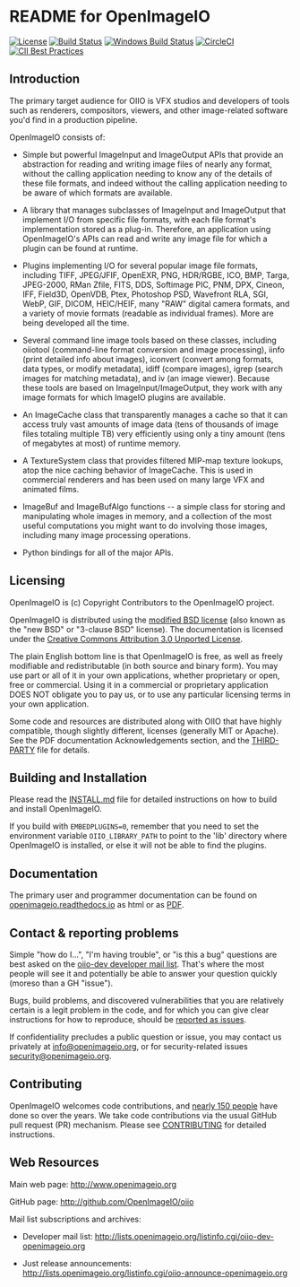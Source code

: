 README for OpenImageIO
======================

[![License](https://img.shields.io/badge/license-BSD%203--Clause-blue.svg?style=flat-square)](https://github.com/OpenImageIO/oiio/blob/master/LICENSE.md)
[![Build Status](https://travis-ci.org/OpenImageIO/oiio.svg?branch=master)](https://travis-ci.org/OpenImageIO/oiio)
[![Windows Build Status](https://ci.appveyor.com/api/projects/status/a0l32ti7gcoergtf/branch/master?svg=true)](https://ci.appveyor.com/api/projects/status/a0l32ti7gcoergtf/branch/master)
[![CircleCI](https://circleci.com/gh/OpenImageIO/oiio/tree/master.svg?style=svg)](https://circleci.com/gh/OpenImageIO/oiio/tree/master)
[![CII Best Practices](https://bestpractices.coreinfrastructure.org/projects/2694/badge)](https://bestpractices.coreinfrastructure.org/projects/2694)


Introduction
------------

The primary target audience for OIIO is VFX studios and developers of
tools such as renderers, compositors, viewers, and other image-related
software you'd find in a production pipeline.

OpenImageIO consists of:

* Simple but powerful ImageInput and ImageOutput APIs that provide
  an abstraction for reading and writing image files of nearly any
  format, without the calling application needing to know any of the
  details of these file formats, and indeed without the calling 
  application needing to be aware of which formats are available.

* A library that manages subclasses of ImageInput and ImageOutput that
  implement I/O from specific file formats, with each file format's
  implementation stored as a plug-in.  Therefore, an application using
  OpenImageIO's APIs can read and write any image file for which a
  plugin can be found at runtime.

* Plugins implementing I/O for several popular image file formats,
  including TIFF, JPEG/JFIF, OpenEXR, PNG, HDR/RGBE, ICO, BMP, Targa,
  JPEG-2000, RMan Zfile, FITS, DDS, Softimage PIC, PNM, DPX, Cineon,
  IFF, Field3D, OpenVDB, Ptex, Photoshop PSD, Wavefront RLA, SGI, WebP,
  GIF, DICOM, HEIC/HEIF, many "RAW" digital camera formats, and a variety of
  movie formats (readable as individual frames).  More are being developed
  all the time.

* Several command line image tools based on these classes, including
  oiiotool (command-line format conversion and image processing), iinfo
  (print detailed info about images), iconvert (convert among formats,
  data types, or modify metadata), idiff (compare images), igrep (search
  images for matching metadata), and iv (an image viewer). Because these
  tools are based on ImageInput/ImageOutput, they work with any image
  formats for which ImageIO plugins are available.

* An ImageCache class that transparently manages a cache so that it
  can access truly vast amounts of image data (tens of thousands of
  image files totaling multiple TB) very efficiently using only a tiny
  amount (tens of megabytes at most) of runtime memory.

* A TextureSystem class that provides filtered MIP-map texture
  lookups, atop the nice caching behavior of ImageCache.  This is used
  in commercial renderers and has been used on many large VFX and
  animated films.

* ImageBuf and ImageBufAlgo functions -- a simple class for storing
  and manipulating whole images in memory, and a collection of the
  most useful computations you might want to do involving those images,
  including many image processing operations.

* Python bindings for all of the major APIs.



Licensing
---------

OpenImageIO is (c) Copyright Contributors to the OpenImageIO project.

OpenImageIO is distributed using the [modified BSD license](LICENSE.md)
(also known as the "new BSD" or "3-clause BSD" license).  The documentation
is licensed under the [Creative Commons Attribution 3.0 Unported
License](http://creativecommons.org/licenses/by/3.0/).

The plain English bottom line is that OpenImageIO is free, as well as
freely modifiable and redistributable (in both source and binary form).
You may use part or all of it in your own applications, whether
proprietary or open, free or commercial.  Using it in a commercial or
proprietary application DOES NOT obligate you to pay us, or to use any
particular licensing terms in your own application.

Some code and resources are distributed along with OIIO that have highly
compatible, though slightly different, licenses (generally MIT or Apache).
See the PDF documentation Acknowledgements section, and the
[THIRD-PARTY](THIRD-PARTY.md) file for details.


Building and Installation
-------------------------

Please read the [INSTALL.md](INSTALL.md) file for detailed instructions on
how to build and install OpenImageIO.

If you build with `EMBEDPLUGINS=0`, remember that you need to set the
environment variable `OIIO_LIBRARY_PATH` to point to the 'lib' directory
where OpenImageIO is installed, or else it will not be able to find the
plugins.


Documentation
-------------

The primary user and programmer documentation can be found
on [openimageio.readthedocs.io](https://openimageio.readthedocs.io/en/latest/)
as html or as [PDF](https://readthedocs.org/projects/openimageio/downloads/pdf/latest/).


Contact & reporting problems
----------------------------

Simple "how do I...", "I'm having trouble", or "is this a bug" questions are
best asked on the [oiio-dev developer mail
list](http://lists.openimageio.org/listinfo.cgi/oiio-dev-openimageio.org).
That's where the most people will see it and potentially be able to answer
your question quickly (moreso than a GH "issue").

Bugs, build problems, and discovered vulnerabilities that you are relatively
certain is a legit problem in the code, and for which you can give clear
instructions for how to reproduce, should be [reported as
issues](https://github.com/OpenImageIO/oiio/issues).

If confidentiality precludes a public question or issue, you may contact us
privately at [info@openimageio.org](info@openimageio.org), or for
security-related issues [security@openimageio.org](security@openimageio.org).


Contributing
------------

OpenImageIO welcomes code contributions, and [nearly 150 people](CREDITS.md)
have done so over the years. We take code contributions via the usual GitHub
pull request (PR) mechanism. Please see [CONTRIBUTING](CONTRIBUTING.md) for
detailed instructions.


Web Resources
-------------

Main web page:      http://www.openimageio.org

GitHub page:        http://github.com/OpenImageIO/oiio

Mail list subscriptions and archives:

* Developer mail list: http://lists.openimageio.org/listinfo.cgi/oiio-dev-openimageio.org

* Just release announcements: http://lists.openimageio.org/listinfo.cgi/oiio-announce-openimageio.org

